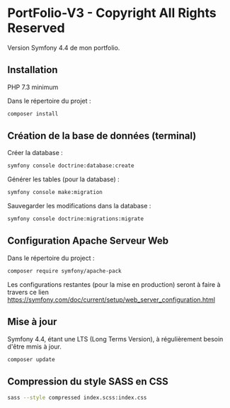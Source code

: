 # PortFolio-V3 - Copyright All Rights Reserved

Version Symfony 4.4 de mon portfolio.

## Installation

PHP 7.3 minimum

Dans le répertoire du projet : 

```bash
composer install
```

## Création de la base de données (terminal)

Créer la database :
```bash
symfony console doctrine:database:create
```


Générer les tables (pour la database) :
```bash
symfony console make:migration
```


Sauvegarder les modifications dans la database :
```bash
symfony console doctrine:migrations:migrate
```


## Configuration Apache Serveur Web

Dans le répertoire du project :
```bash
composer require symfony/apache-pack
```

Les configurations restantes (pour la mise en production) seront à faire à travers ce lien https://symfony.com/doc/current/setup/web_server_configuration.html

## Mise à jour

Symfony 4.4, étant une LTS (Long Terms Version), à régulièrement besoin d'être mmis à jour.
```bash
composer update
```

## Compression du style SASS en CSS
```bash
sass --style compressed index.scss:index.css
```